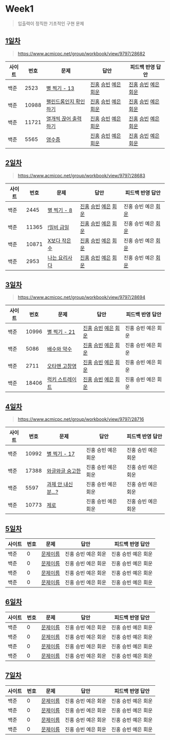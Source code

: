 # Week1

> 입출력이 정직한 기초적인 구현 문제

## [1일차](Day1)

> https://www.acmicpc.net/group/workbook/view/9797/28682

| 사이트 | 번호  | 문제                                                           | 답안                                                                                                                  | 피드백 반영 답안                                                                                      |
| ------ | ----- | -------------------------------------------------------------- | --------------------------------------------------------------------------------------------------------------------- | ----------------------------------------------------------------------------------------------------- |
| 백준   | 2523  | [별 찍기 - 13](https://www.acmicpc.net/problem/2523)           | [진홍](Day1/bj2523_kjh.java) [승빈](Day1/bj2523_wsb.java) [예은](Day1/bj2523_lye.cs) [회운](Day1/bj2523_jhw.java)     | [진홍](Day1/bj2523_kjh_fb.java) [승빈](Day1/bj2523_wsb_fb.java) [예은](Day1/bj2523_lye_fb.cs) [회운](Day1/bj2523_jhw_fb.java)    |
| 백준   | 10988 | [팰린드롬인지 확인하기](https://www.acmicpc.net/problem/10988) | [진홍](Day1/bj10988_kjh.java) [승빈](Day1/bj10988_wsb.java) [예은](Day1/bj10988_lye.cs) [회운](Day1/bj10988_jhw.java) | [진홍](Day1/bj10988_kjh_fb.java) [승빈](Day1/bj10988_wsb_fb.java) [예은](Day1/bj10988_lye_fb.cs) [회운](Day1/bj10988_jhw_fb.java) |
| 백준   | 11721 | [열개씩 끊어 출력하기](https://www.acmicpc.net/problem/11721)  | [진홍](Day1/bj11721_kjh.java) [승빈](Day1/bj11721_wsb.java) [예은](Day1/bj11721_lye.cs) [회운](Day1/bj11721_jhw.java) | [진홍](Day1/bj11721_kjh_fb.java) [승빈](Day1/bj11721_wsb_fb.java) [예은](Day1/bj11721_lye_fb.cs) [회운](Day1/bj11721_jhw_fb.java) |
| 백준   | 5565  | [영수증](https://www.acmicpc.net/problem/5565)                 | [진홍](Day1/bj5565_kjh.java) [승빈](Day1/bj5565_wsb.java) [예은](Day1/bj5565_lye.cs) [회운](Day1/bj5565_jhw.java)     | [진홍](Day1/bj5565_kjh_fb.java) [승빈](Day1/bj5565_wsb_fb.java) [예은](Day1/bj5565_lye_fb.cs) [회운](Day1/bj5565_jhw_fb.java)    |

## [2일차](Day2)

> https://www.acmicpc.net/group/workbook/view/9797/28683

| 사이트 | 번호  | 문제                                                  | 답안                                                                                                                  | 피드백 반영 답안                                |
| ------ | ----- | ----------------------------------------------------- | --------------------------------------------------------------------------------------------------------------------- | ----------------------------------------------- |
| 백준   | 2445  | [별 찍기 - 8](https://www.acmicpc.net/problem/2445)   | [진홍](Day2/bj2445_kjh.java) [승빈](Day2/bj2445_wsb.java) [예은](Day2/bj2445_lye.cs) [회운](Day2/bj2445_jhw.java)     | 진홍 승빈 예은 [회운](Day2/bj2445_jhw_fb.java)  |
| 백준   | 11365 | [!밀비 급일](https://www.acmicpc.net/problem/11365)   | [진홍](Day2/bj11365_kjh.java) [승빈](Day2/bj11365_wsb.java) [예은](Day2/bj11365_lye.cs) [회운](Day2/bj11365_jhw.java) | 진홍 승빈 예은 [회운](Day2/bj11365_jhw_fb.java) |
| 백준   | 10871 | [X보다 작은수](https://www.acmicpc.net/problem/10871) | [진홍](Day2/bj10871_kjh.java) [승빈](Day2/bj10871_wsb.java) [예은](Day2/bj10871_lye.cs) [회운](Day2/bj10871_jhw.java) | 진홍 승빈 예은 [회운](Day2/bj10871_jhw_fb.java) |
| 백준   | 2953  | [나는 요리사다](https://www.acmicpc.net/problem/2953) | [진홍](Day2/bj2953_kjh.java) [승빈](Day2/bj2953_wsb.java) [예은](Day2/bj2953_lye.cs) [회운](Day2/bj2953_jhw.java)     | 진홍 승빈 예은 [회운](Day2/bj2953_jhw_fb.java)  |

## [3일차](Day3)

> https://www.acmicpc.net/group/workbook/view/9797/28694

| 사이트 | 번호  | 문제                                                     | 답안                                                                                                                  | 피드백 반영 답안    |
| ------ | ----- | -------------------------------------------------------- | --------------------------------------------------------------------------------------------------------------------- | ------------------- |
| 백준   | 10996 | [별 찍기 - 21](https://www.acmicpc.net/problem/10996)    | [진홍](Day3/bj10996_kjh.java) [승빈](Day3/bj10996_wsb.java) [예은](Day3/bj10996_lye.cs) [회운](Day3/bj10996_jhw.java) | 진홍 승빈 예은 회운 |
| 백준   | 5086  | [배수와 약수](https://www.acmicpc.net/problem/5086)      | [진홍](Day3/bj5086_kjh.java) [승빈](Day3/bj5086_wsb.java) [예은](Day3/bj5086_lye.cs) [회운](Day3/bj5086_jhw.java)     | 진홍 승빈 예은 회운 |
| 백준   | 2711  | [오타맨 고창영](https://www.acmicpc.net/problem/2711)    | [진홍](Day3/bj2711_kjh.java) [승빈](Day3/bj2711_wsb.java) [예은](Day3/bj2711_lye.cs) [회운](Day3/bj2711_jhw.java)     | 진홍 승빈 예은 회운 |
| 백준   | 18406 | [럭키 스트레이트](https://www.acmicpc.net/problem/18406) | [진홍](Day3/bj18406_kjh.java) [승빈](Day3/bj18406_wsb.java) [예은](Day3/bj18406_lye.cs) [회운](Day3/bj18406_jhw.java) | 진홍 승빈 예은 회운 |

## [4일차](Day4)

> https://www.acmicpc.net/group/workbook/view/9797/28716

| 사이트 | 번호  | 문제                                                        | 답안                | 피드백 반영 답안    |
| ------ | ----- | ----------------------------------------------------------- | ------------------- | ------------------- |
| 백준   | 10992 | [별 찍기 - 17](https://www.acmicpc.net/problem/10992)       | 진홍 승빈 예은 회운 | 진홍 승빈 예은 회운 |
| 백준   | 17388 | [와글와글 숭고한](https://www.acmicpc.net/problem/17388)    | 진홍 승빈 예은 회운 | 진홍 승빈 예은 회운 |
| 백준   | 5597  | [과제 안 내신 분...?](https://www.acmicpc.net/problem/5597) | 진홍 승빈 예은 회운 | 진홍 승빈 예은 회운 |
| 백준   | 10773 | [제로](https://www.acmicpc.net/problem/10773)  | 진홍 승빈 예은 회운 | 진홍 승빈 예은 회운 |

## [5일차](Day5)

| 사이트 | 번호 | 문제                 | 답안                | 피드백 반영 답안    |
| ------ | ---- | -------------------- | ------------------- | ------------------- |
| 백준   | 0    | [문제이름](문제링크) | 진홍 승빈 예은 회운 | 진홍 승빈 예은 회운 |
| 백준   | 0    | [문제이름](문제링크) | 진홍 승빈 예은 회운 | 진홍 승빈 예은 회운 |
| 백준   | 0    | [문제이름](문제링크) | 진홍 승빈 예은 회운 | 진홍 승빈 예은 회운 |
| 백준   | 0    | [문제이름](문제링크) | 진홍 승빈 예은 회운 | 진홍 승빈 예은 회운 |

## [6일차](Day6)

| 사이트 | 번호 | 문제                 | 답안                | 피드백 반영 답안    |
| ------ | ---- | -------------------- | ------------------- | ------------------- |
| 백준   | 0    | [문제이름](문제링크) | 진홍 승빈 예은 회운 | 진홍 승빈 예은 회운 |
| 백준   | 0    | [문제이름](문제링크) | 진홍 승빈 예은 회운 | 진홍 승빈 예은 회운 |
| 백준   | 0    | [문제이름](문제링크) | 진홍 승빈 예은 회운 | 진홍 승빈 예은 회운 |
| 백준   | 0    | [문제이름](문제링크) | 진홍 승빈 예은 회운 | 진홍 승빈 예은 회운 |

## [7일차](Day7)

| 사이트 | 번호 | 문제                 | 답안                | 피드백 반영 답안    |
| ------ | ---- | -------------------- | ------------------- | ------------------- |
| 백준   | 0    | [문제이름](문제링크) | 진홍 승빈 예은 회운 | 진홍 승빈 예은 회운 |
| 백준   | 0    | [문제이름](문제링크) | 진홍 승빈 예은 회운 | 진홍 승빈 예은 회운 |
| 백준   | 0    | [문제이름](문제링크) | 진홍 승빈 예은 회운 | 진홍 승빈 예은 회운 |
| 백준   | 0    | [문제이름](문제링크) | 진홍 승빈 예은 회운 | 진홍 승빈 예은 회운 |

